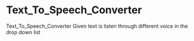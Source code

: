 # Text_To_Speech_Converter
Text_To_Speech_Converter 
Given text is listen through different voice in the drop down list 
